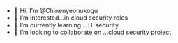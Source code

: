 - 👋 Hi, I’m @Chinenyeonukogu
- 👀 I’m interested...in cloud security roles
- 🌱 I’m currently learning ...IT security
- 💞️ I’m looking to collaborate on ...cloud security project

<!---
Chinenyeonukogu/Chinenyeonukogu is a ✨ special ✨ repository because its `README.md` (this file) appears on your GitHub profile.
You can click the Preview link to take a look at your changes.
--->
